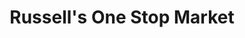 ---
title: "Russell's One Stop Market"
url: /cimarron/russells-one-stop-market/
shop: Supermarkt
---